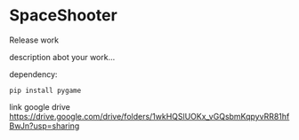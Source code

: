 # SpaceShooter
Release work

description abot your work...


dependency: 
```
pip install pygame
```

link google drive https://drive.google.com/drive/folders/1wkHQSlUOKx_vGQsbmKqpyvRR81hfBwJn?usp=sharing
